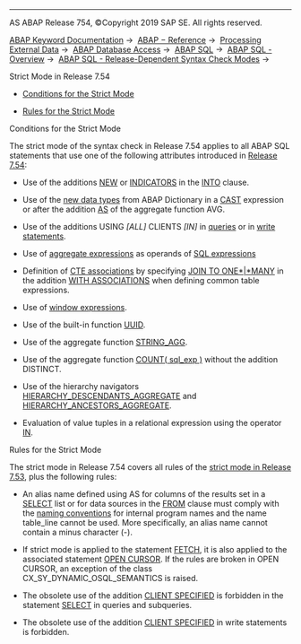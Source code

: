   

* * *

AS ABAP Release 754, ©Copyright 2019 SAP SE. All rights reserved.

[ABAP Keyword Documentation](https://help.sap.com/doc/abapdocu_754_index_htm/7.54/en-US/abenabap.htm) →  [ABAP − Reference](https://help.sap.com/doc/abapdocu_754_index_htm/7.54/en-US/abenabap_reference.htm) →  [Processing External Data](https://help.sap.com/doc/abapdocu_754_index_htm/7.54/en-US/abenabap_language_external_data.htm) →  [ABAP Database Access](https://help.sap.com/doc/abapdocu_754_index_htm/7.54/en-US/abenabap_sql.htm) →  [ABAP SQL](https://help.sap.com/doc/abapdocu_754_index_htm/7.54/en-US/abenopensql.htm) →  [ABAP SQL - Overview](https://help.sap.com/doc/abapdocu_754_index_htm/7.54/en-US/abenopen_sql_oview.htm) →  [ABAP SQL - Release-Dependent Syntax Check Modes](https://help.sap.com/doc/abapdocu_754_index_htm/7.54/en-US/abenopensql_strict_modes.htm) → 

Strict Mode in Release 7.54

-   [Conditions for the Strict Mode](#@@ITOC@@ABENOPENSQL_STRICT_MODE_754_1)

-   [Rules for the Strict Mode](#@@ITOC@@ABENOPENSQL_STRICT_MODE_754_2)

Conditions for the Strict Mode

The strict mode of the syntax check in Release 7.54 applies to all ABAP SQL statements that use one of the following attributes introduced in [Release 7.54](https://help.sap.com/doc/abapdocu_754_index_htm/7.54/en-US/abennews-754-abap_sql.htm):

-   Use of the additions [NEW](https://help.sap.com/doc/abapdocu_754_index_htm/7.54/en-US/abapselect_into_target.htm) or [INDICATORS](https://help.sap.com/doc/abapdocu_754_index_htm/7.54/en-US/abapselect_indicators.htm) in the [INTO](https://help.sap.com/doc/abapdocu_754_index_htm/7.54/en-US/abapinto_clause.htm) clause.

-   Use of the [new data types](https://help.sap.com/doc/abapdocu_754_index_htm/7.54/en-US/abennews-754-ddic.htm) from ABAP Dictionary in a [CAST](https://help.sap.com/doc/abapdocu_754_index_htm/7.54/en-US/abensql_cast.htm) expression or after the addition [AS](https://help.sap.com/doc/abapdocu_754_index_htm/7.54/en-US/abapselect_avg_as.htm) of the aggregate function AVG.

-   Use of the additions USING *\[*ALL*\]* CLIENTS *\[*IN*\]* in [queries](https://help.sap.com/doc/abapdocu_754_index_htm/7.54/en-US/abapselect_client.htm) or in [write statements](https://help.sap.com/doc/abapdocu_754_index_htm/7.54/en-US/abapiumd_client.htm).

-   Use of [aggregate expressions](https://help.sap.com/doc/abapdocu_754_index_htm/7.54/en-US/abapselect_aggregate.htm) as operands of [SQL expressions](https://help.sap.com/doc/abapdocu_754_index_htm/7.54/en-US/abapsql_expr.htm)

-   Definition of [CTE associations](https://help.sap.com/doc/abapdocu_754_index_htm/7.54/en-US/abencte_association_glosry.htm "Glossary Entry") by specifying [JOIN TO ONE*|*MANY](https://help.sap.com/doc/abapdocu_754_index_htm/7.54/en-US/abapwith_associations_defining.htm) in the addition [WITH ASSOCIATIONS](https://help.sap.com/doc/abapdocu_754_index_htm/7.54/en-US/abapwith_associations.htm) when defining common table expressions.

-   Use of [window expressions](https://help.sap.com/doc/abapdocu_754_index_htm/7.54/en-US/abapselect_over.htm).

-   Use of the built-in function [UUID](https://help.sap.com/doc/abapdocu_754_index_htm/7.54/en-US/abensql_uuid.htm).

-   Use of the aggregate function [STRING\_AGG](https://help.sap.com/doc/abapdocu_754_index_htm/7.54/en-US/abapselect_aggregate.htm).

-   Use of the aggregate function [COUNT( sql\_exp )](https://help.sap.com/doc/abapdocu_754_index_htm/7.54/en-US/abapselect_aggregate.htm) without the addition DISTINCT.

-   Use of the hierarchy navigators [HIERARCHY\_DESCENDANTS\_AGGREGATE](https://help.sap.com/doc/abapdocu_754_index_htm/7.54/en-US/abenselect_hierarchy_desc_agg.htm) and [HIERARCHY\_ANCESTORS\_AGGREGATE](https://help.sap.com/doc/abapdocu_754_index_htm/7.54/en-US/abenselect_hierarchy_ancs_agg.htm).

-   Evaluation of value tuples in a relational expression using the operator [IN](https://help.sap.com/doc/abapdocu_754_index_htm/7.54/en-US/abenwhere_logexp_list_in.htm).

Rules for the Strict Mode

The strict mode in Release 7.54 covers all rules of the [strict mode in Release 7.53](https://help.sap.com/doc/abapdocu_754_index_htm/7.54/en-US/abenopensql_strict_mode_753.htm), plus the following rules:

-   An alias name defined using AS for columns of the results set in a [SELECT](https://help.sap.com/doc/abapdocu_754_index_htm/7.54/en-US/abapselect_list.htm) list or for data sources in the [FROM](https://help.sap.com/doc/abapdocu_754_index_htm/7.54/en-US/abapfrom_clause.htm) clause must comply with the [naming conventions](https://help.sap.com/doc/abapdocu_754_index_htm/7.54/en-US/abennaming_conventions.htm) for internal program names and the name table\_line cannot be used. More specifically, an alias name cannot contain a minus character (\-).

-   If strict mode is applied to the statement [FETCH](https://help.sap.com/doc/abapdocu_754_index_htm/7.54/en-US/abapfetch.htm), it is also applied to the associated statement [OPEN CURSOR](https://help.sap.com/doc/abapdocu_754_index_htm/7.54/en-US/abapopen_cursor.htm). If the rules are broken in OPEN CURSOR, an exception of the class CX\_SY\_DYNAMIC\_OSQL\_SEMANTICS is raised.

-   The obsolete use of the addition [CLIENT SPECIFIED](https://help.sap.com/doc/abapdocu_754_index_htm/7.54/en-US/abapselect_client_obsolete.htm) is forbidden in the statement [SELECT](https://help.sap.com/doc/abapdocu_754_index_htm/7.54/en-US/abapselect.htm) in queries and subqueries.

-   The obsolete use of the addition [CLIENT SPECIFIED](https://help.sap.com/doc/abapdocu_754_index_htm/7.54/en-US/abapud_client_obsolete.htm) in write statements is forbidden.